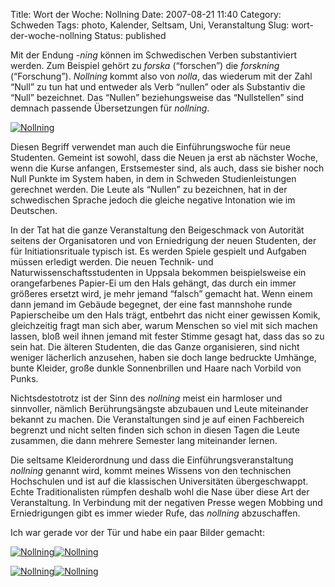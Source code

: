 Title: Wort der Woche: Nollning
Date: 2007-08-21 11:40
Category: Schweden
Tags: photo, Kalender, Seltsam, Uni, Veranstaltung
Slug: wort-der-woche-nollning
Status: published

Mit der Endung *-ning* können im Schwedischen Verben substantiviert
werden. Zum Beispiel gehört zu *forska* (“forschen”) die *forskning*
(“Forschung”). *Nollning* kommt also von *nolla*, das wiederum mit der
Zahl “Null” zu tun hat und entweder als Verb “nullen” oder als
Substantiv die “Null” bezeichnet. Das “Nullen” beziehungsweise das
“Nullstellen” sind demnach passende Übersetzungen für *nollning*.

[![Nollning](/pic/0k5_s.jpg "Nollning")](/pic/0k5_l.jpg)

Diesen Begriff verwendet man auch die Einführungswoche für neue
Studenten. Gemeint ist sowohl, dass die Neuen ja erst ab nächster Woche,
wenn die Kurse anfangen, Erstsemester sind, als auch, dass sie bisher
noch Null Punkte im System haben, in dem in Schweden Studienleistungen
gerechnet werden. Die Leute als “Nullen” zu bezeichnen, hat in der
schwedischen Sprache jedoch die gleiche negative Intonation wie im
Deutschen.

In der Tat hat die ganze Veranstaltung den Beigeschmack von Autorität
seitens der Organisatoren und von Erniedrigung der neuen Studenten, der
für Initiationsrituale typisch ist. Es werden Spiele gespielt und
Aufgaben müssen erledigt werden. Die neuen Technik- und
Naturwissenschaftsstudenten in Uppsala bekommen beispielsweise ein
orangefarbenes Papier-Ei um den Hals gehängt, das durch ein immer
größeres ersetzt wird, je mehr jemand “falsch” gemacht hat. Wenn einem
dann jemand im Gebäude begegnet, der eine fast mannshohe runde
Papierscheibe um den Hals trägt, entbehrt das nicht einer gewissen
Komik, gleichzeitig fragt man sich aber, warum Menschen so viel mit sich
machen lassen, bloß weil ihnen jemand mit fester Stimme gesagt hat, dass
das so zu sein hat. Die älteren Studenten, die das Ganze organisieren,
sind nicht weniger lächerlich anzusehen, haben sie doch lange bedruckte
Umhänge, bunte Kleider, große dunkle Sonnenbrillen und Haare nach
Vorbild von Punks.

Nichtsdestotrotz ist der Sinn des *nollning* meist ein harmloser und
sinnvoller, nämlich Berührungsängste abzubauen und Leute miteinander
bekannt zu machen. Die Veranstaltungen sind je auf einen Fachbereich
begrenzt und nicht selten finden sich schon in diesen Tagen die Leute
zusammen, die dann mehrere Semester lang miteinander lernen.

Die seltsame Kleiderordnung und dass die Einführungsveranstaltung
*nollning* genannt wird, kommt meines Wissens von den technischen
Hochschulen und ist auf die klassischen Universitäten übergeschwappt.
Echte Traditionalisten rümpfen deshalb wohl die Nase über diese Art der
Veranstaltung. In Verbindung mit der negativen Presse wegen Mobbing und
Erniedrigungen gibt es immer wieder Rufe, das *nollning* abzuschaffen.

Ich war gerade vor der Tür und habe ein paar Bilder gemacht:
<!--more Ansehen &raquo; -->

[![Nollning](/pic/0k3_s.jpg "Nollning")](/pic/0k3_l.jpg)[![Nollning](http://www.fiket.de/pic/0k1_s.jpg "Nollning")](http://www.fiket.de/pic/0k1_l.jpg)

[![Nollning](/pic/0k2_s.jpg "Nollning")](/pic/0k2_l.jpg)[![Nollning](http://www.fiket.de/pic/0k4_s.jpg "Nollning")](http://www.fiket.de/pic/0k4_l.jpg)

